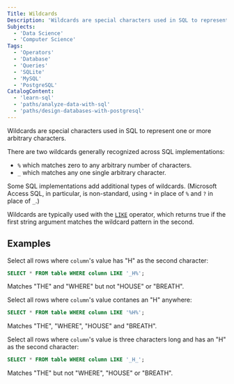 ```yaml
---
Title: Wildcards
Description: 'Wildcards are special characters used in SQL to represent one or more arbitrary characters.'
Subjects:
  - 'Data Science'
  - 'Computer Science'
Tags:
  - 'Operators'
  - 'Database'
  - 'Queries'
  - 'SQLite'
  - 'MySQL'
  - 'PostgreSQL'
CatalogContent:
  - 'learn-sql'
  - 'paths/analyze-data-with-sql'
  - 'paths/design-databases-with-postgresql'
---
```


Wildcards are special characters used in SQL to represent one or more arbitrary characters.

There are two wildcards generally recognized across SQL implementations:

- `%` which matches zero to any arbitrary number of characters.
- `_` which matches any one single arbitrary character.

Some SQL implementations add additional types of wildcards. (Microsoft Access SQL, in particular, is non-standard, using `*` in place of `%` and `?` in place of `_`.)

Wildcards are typically used with the [`LIKE`](https://www.codecademy.com/resources/docs/sql/operators/like) operator, which returns true if the first string argument matches the wildcard pattern in the second.

## Examples

Select all rows where `column`'s value has "H" as the second character:

```sql
SELECT * FROM table WHERE column LIKE '_H%';
```

Matches "THE" and "WHERE" but not "HOUSE" or "BREATH".

Select all rows where `column`'s value contanes an "H" anywhere:

```sql
SELECT * FROM table WHERE column LIKE '%H%';
```

Matches "THE", "WHERE", "HOUSE" and "BREATH".

Select all rows where `column`'s value is three characters long and has an "H" as the second character:

```sql
SELECT * FROM table WHERE column LIKE '_H_';
```

Matches "THE" but not "WHERE", "HOUSE" or "BREATH".
